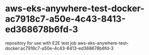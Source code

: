 # aws-eks-anywhere-test-docker-ac7918c7-a50e-4c43-8413-ed368678b6fd-3
repository for use with E2E test job aws-eks-anywhere-test-docker:ac7918c7-a50e-4c43-8413-ed368678b6fd-3
